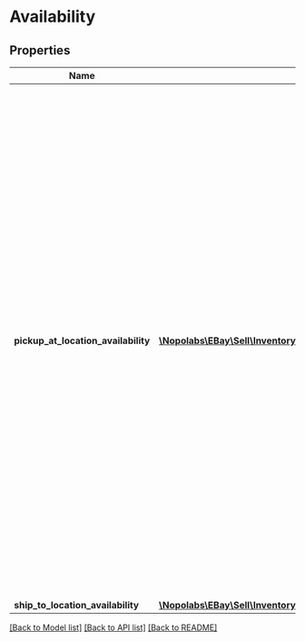 # Availability

## Properties
Name | Type | Description | Notes
------------ | ------------- | ------------- | -------------
**pickup_at_location_availability** | [**\Nopolabs\EBay\Sell\Inventory\Model\PickupAtLocationAvailability[]**](PickupAtLocationAvailability.md) | This container consists of an array of one or more of the merchant&#39;s physical store locations where the inventory item is available for In-Store Pickup orders. The merchant&#39;s location, the quantity available, and the fulfillment time (how soon the item will be ready for pickup after the order takes place) are all in this container. In-Store Pickup is only available to large merchants selling on the US, UK, Germany, and Australia sites. | [optional] 
**ship_to_location_availability** | [**\Nopolabs\EBay\Sell\Inventory\Model\ShipToLocationAvailability**](ShipToLocationAvailability.md) |  | [optional] 

[[Back to Model list]](../README.md#documentation-for-models) [[Back to API list]](../README.md#documentation-for-api-endpoints) [[Back to README]](../README.md)


